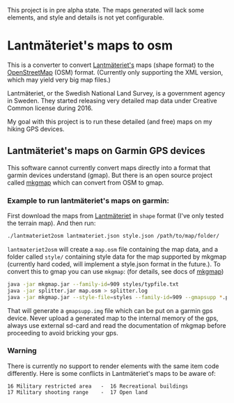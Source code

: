 This project is in pre alpha state. The maps generated will lack some elements, and style and details is not yet configurable.

# Lantmäteriet's maps to osm
This is a converter to convert [Lantmäteriet's](https://www.lantmateriet.se/) maps (shape format) to the [OpenStreetMap](https://www.lantmateriet.se/) (OSM) format. (Currently only supporting the XML version, which may yield very big map files.)

Lantmäteriet, or the Swedish National Land Survey, is a government agency in Sweden.
They started releasing very detailed map data under Creative Common license during 2016.

My goal with this project is to run these detailed (and free) maps on my hiking GPS devices.

## Lantmäteriet's maps on Garmin GPS devices
This software cannot currently convert maps directly into a format that garmin devices understand (gmap). But there is an open source project called [mkgmap](http://www.mkgmap.org.uk/) which can convert from OSM to gmap.

### Example to run lantmäteriet's maps on garmin:
First download the maps from [Lantmäteriet](https://www.lantmateriet.se/sv/Kartor-och-geografisk-information/Kartor/oppna-data/hamta-oppna-geodata/#faq:gsd-terrangkartan-vektor) in `shape` format (I've only tested the terrain map). And then run:
```sh
./lantmateriet2osm lantmateriet.json style.json /path/to/map/folder/
```
`lantmateriet2osm` will create a `map.osm` file containing the map data, and a folder called `style/` containing style data for the map supported by mkgmap (currently hard coded, will implement a style.json format in the future.). To convert this to gmap you can use `mkgmap`: (for details, see docs of [mkgmap](http://www.mkgmap.org.uk/))
```sh
java -jar mkgmap.jar --family-id=909 styles/typfile.txt
java -jar splitter.jar map.osm > splitter.log
java -jar mkgmap.jar --style-file=styles --family-id=909 --gmapsupp *.pbf *.typ
```
That will generate a `gmapsupp.img` file which can be put on a garmin gps device. Never upload a generated map to the internal memory of the gps, always use external sd-card and read the documentation of mkgmap before proceeding to avoid bricking your gps.

### Warning
There is currently no support to render elements with the same item code differently.
Here is some conflicts in Lantmäteriet's maps to be aware of:
```
16 Military restricted area   -  16 Recreational buildings
17 Military shooting range    -  17 Open land
```
